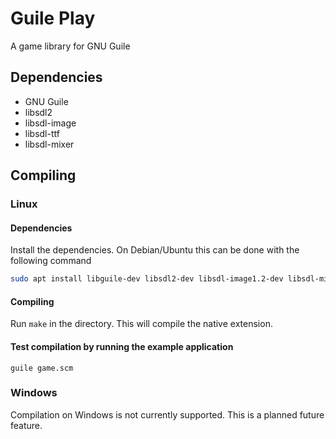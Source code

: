 # Guile Play

A game library for GNU Guile

## Dependencies

* GNU Guile
* libsdl2
* libsdl-image
* libsdl-ttf
* libsdl-mixer

## Compiling

### Linux

#### Dependencies

Install the dependencies.  On Debian/Ubuntu this can be done with the following command

```sh
sudo apt install libguile-dev libsdl2-dev libsdl-image1.2-dev libsdl-mixer1.2-dev  libsdl-ttf2.0-dev
```

#### Compiling

Run `make` in the directory.  This will compile the native extension.


#### Test compilation by running the example application

```
guile game.scm
```

### Windows

Compilation on Windows is not currently supported.  This is a planned future feature.
